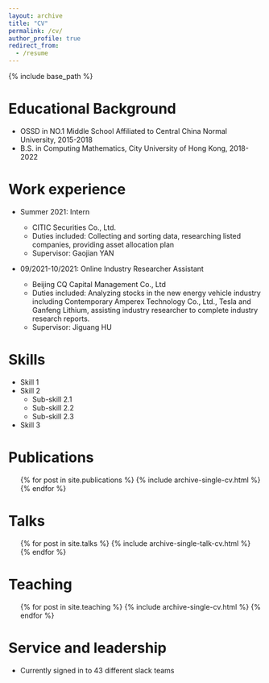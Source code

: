 ```yaml
---
layout: archive
title: "CV"
permalink: /cv/
author_profile: true
redirect_from:
  - /resume
---
```


{% include base_path %}

Educational Background
======
* OSSD in NO.1 Middle School Affiliated to Central China Normal University, 2015-2018 
* B.S. in Computing Mathematics, City University of Hong Kong, 2018-2022


Work experience
======
* Summer 2021: Intern
  * CITIC Securities Co., Ltd.
  * Duties included: Collecting and sorting data, researching listed companies, providing asset allocation plan
  * Supervisor: Gaojian YAN

* 09/2021-10/2021: Online Industry Researcher Assistant
  * Beijing CQ Capital Management Co., Ltd  
  * Duties included: Analyzing stocks in the new energy vehicle industry including Contemporary Amperex Technology Co., Ltd., Tesla and Ganfeng Lithium, assisting industry researcher to complete industry research reports. 
  * Supervisor: Jiguang HU
  
Skills
======
* Skill 1
* Skill 2
  * Sub-skill 2.1
  * Sub-skill 2.2
  * Sub-skill 2.3
* Skill 3

Publications
======
  <ul>{% for post in site.publications %}
    {% include archive-single-cv.html %}
  {% endfor %}</ul>
  
Talks
======
  <ul>{% for post in site.talks %}
    {% include archive-single-talk-cv.html %}
  {% endfor %}</ul>
  
Teaching
======
  <ul>{% for post in site.teaching %}
    {% include archive-single-cv.html %}
  {% endfor %}</ul>
  
Service and leadership
======
* Currently signed in to 43 different slack teams
